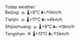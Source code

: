 Today weather:  
Beijing: 🌫  🌡️+8°C 🌬️↗0km/h  
Tianjin: 🌫  🌡️+11°C 🌬️↘4km/h  
Shijiazhuang: 🌫  🌡️+8°C 🌬️→0km/h  
Tangshan: ☀️ 🌡️+13°C 🌬️↑5km/h  

